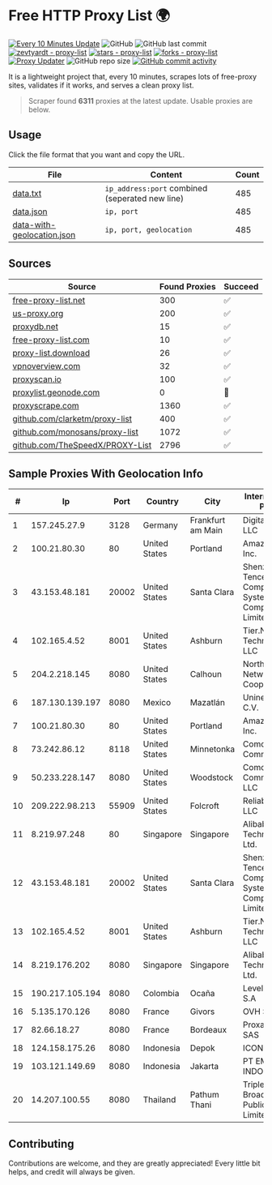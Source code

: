 
# Free HTTP Proxy List 🌍

[![Every 10 Minutes Update](https://github.com/mertguvencli/http-proxy-list/actions/workflows/main.yml/badge.svg?branch=main)](https://github.com/mertguvencli/http-proxy-list/actions/workflows/main.yml)
![GitHub](https://img.shields.io/github/license/mertguvencli/http-proxy-list)
![GitHub last commit](https://img.shields.io/github/last-commit/mertguvencli/http-proxy-list)
[![zevtyardt - proxy-list](https://img.shields.io/static/v1?label=zevtyardt&message=proxy-list&color=blue&logo=github)](https://github.com/zevtyardt/proxy-list "Go to GitHub repo")
[![stars - proxy-list](https://img.shields.io/github/stars/zevtyardt/proxy-list?style=social)](https://github.com/zevtyardt/proxy-list)
[![forks - proxy-list](https://img.shields.io/github/forks/zevtyardt/proxy-list?style=social)](https://github.com/zevtyardt/proxy-list)
[![Proxy Updater](https://github.com/zevtyardt/proxy-list/workflows/Proxy%20Updater/badge.svg)](https://github.com/zevtyardt/proxy-list/actions?query=workflow:"Proxy+Updater")
![GitHub repo size](https://img.shields.io/github/repo-size/zevtyardt/proxy-list)
[![GitHub commit activity](https://img.shields.io/github/commit-activity/m/zevtyardt/proxy-list?logo=commits)](https://github.com/zevtyardt/proxy-list/commits/main)

It is a lightweight project that, every 10 minutes, scrapes lots of free-proxy sites, validates if it works, and serves a clean proxy list.

> Scraper found **6311** proxies at the latest update. Usable proxies are below.

## Usage

Click the file format that you want and copy the URL.

|File|Content|Count|
|----|-------|-----|
|[data.txt](https://raw.githubusercontent.com/mertguvencli/http-proxy-list/main/proxy-list/data.txt)|`ip_address:port` combined (seperated new line)|485|
|[data.json](https://raw.githubusercontent.com/mertguvencli/http-proxy-list/main/proxy-list/data.json)|`ip, port`|485|
|[data-with-geolocation.json](https://raw.githubusercontent.com/mertguvencli/http-proxy-list/main/proxy-list/data-with-geolocation.json)|`ip, port, geolocation`|485|

## Sources

|Source|Found Proxies|Succeed|
|------|-------------|-------|
|[free-proxy-list.net](https://free-proxy-list.net)|300|✅|
|[us-proxy.org](https://www.us-proxy.org)|200|✅|
|[proxydb.net](http://proxydb.net)|15|✅|
|[free-proxy-list.com](https://free-proxy-list.com/?page=&port=&type%5B%5D=http&type%5B%5D=https&up_time=0&search=Search)|10|✅|
|[proxy-list.download](https://www.proxy-list.download/HTTP)|26|✅|
|[vpnoverview.com](https://vpnoverview.com/privacy/anonymous-browsing/free-proxy-servers)|32|✅|
|[proxyscan.io](https://www.proxyscan.io)|100|✅|
|[proxylist.geonode.com](https://proxylist.geonode.com/api/proxy-list?limit=300&page=1&sort_by=lastChecked&sort_type=desc&protocols=http,https)|0|🚫|
|[proxyscrape.com](https://api.proxyscrape.com/v2/?request=displayproxies&protocol=http&timeout=10000&country=all&ssl=all&anonymity=all)|1360|✅|
|[github.com/clarketm/proxy-list](https://raw.githubusercontent.com/clarketm/proxy-list/master/proxy-list-raw.txt)|400|✅|
|[github.com/monosans/proxy-list](https://raw.githubusercontent.com/monosans/proxy-list/main/proxies/http.txt)|1072|✅|
|[github.com/TheSpeedX/PROXY-List](https://raw.githubusercontent.com/TheSpeedX/PROXY-List/master/http.txt)|2796|✅|


## Sample Proxies With Geolocation Info

|#|Ip|Port|Country|City|Internet Service Provider|
|-|--|----|-------|----|-------------------------|
|1|157.245.27.9|3128|Germany|Frankfurt am Main|DigitalOcean, LLC|
|2|100.21.80.30|80|United States|Portland|Amazon.com, Inc.|
|3|43.153.48.181|20002|United States|Santa Clara|Shenzhen Tencent Computer Systems Company Limited|
|4|102.165.4.52|8001|United States|Ashburn|Tier.Net Technologies LLC|
|5|204.2.218.145|8080|United States|Calhoun|North Georgia Network Cooperative, Inc.|
|6|187.130.139.197|8080|Mexico|Mazatlán|Uninet S.A. de C.V.|
|7|100.21.80.30|80|United States|Portland|Amazon.com, Inc.|
|8|73.242.86.12|8118|United States|Minnetonka|Comcast Cable Communications|
|9|50.233.228.147|8080|United States|Woodstock|Comcast Cable Communications, LLC|
|10|209.222.98.213|55909|United States|Folcroft|ReliableSite.Net LLC|
|11|8.219.97.248|80|Singapore|Singapore|Alibaba (US) Technology Co., Ltd.|
|12|43.153.48.181|20002|United States|Santa Clara|Shenzhen Tencent Computer Systems Company Limited|
|13|102.165.4.52|8001|United States|Ashburn|Tier.Net Technologies LLC|
|14|8.219.176.202|8080|Singapore|Singapore|Alibaba (US) Technology Co., Ltd.|
|15|190.217.105.194|8080|Colombia|Ocaña|Level 3 Colombia S.A|
|16|5.135.170.126|8080|France|Givors|OVH SAS|
|17|82.66.18.27|8080|France|Bordeaux|Proxad / Free SAS|
|18|124.158.175.26|8080|Indonesia|Depok|ICON+|
|19|103.121.149.69|8080|Indonesia|Jakarta|PT EMERIO INDONESIA|
|20|14.207.100.55|8080|Thailand|Pathum Thani|Triple T Broadband Public Company Limited|



## Contributing

Contributions are welcome, and they are greatly appreciated! Every
little bit helps, and credit will always be given.

